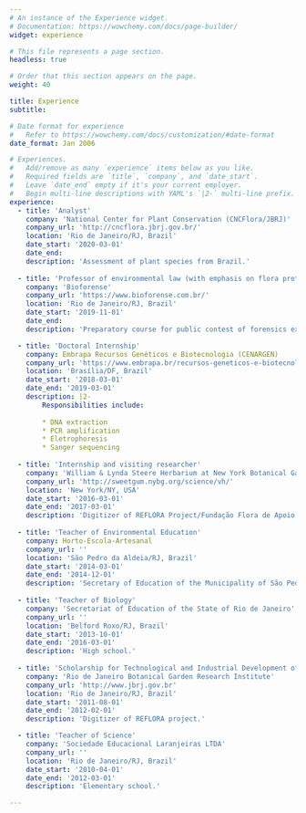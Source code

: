 ```yaml
---
# An instance of the Experience widget.
# Documentation: https://wowchemy.com/docs/page-builder/
widget: experience

# This file represents a page section.
headless: true

# Order that this section appears on the page.
weight: 40

title: Experience
subtitle:

# Date format for experience
#   Refer to https://wowchemy.com/docs/customization/#date-format
date_format: Jan 2006

# Experiences.
#   Add/remove as many `experience` items below as you like.
#   Required fields are `title`, `company`, and `date_start`.
#   Leave `date_end` empty if it's your current employer.
#   Begin multi-line descriptions with YAML's `|2-` multi-line prefix.
experience:
  - title: 'Analyst'
    company: 'National Center for Plant Conservation (CNCFlora/JBRJ)'
    company_url: 'http://cncflora.jbrj.gov.br/'
    location: 'Rio de Janeiro/RJ, Brazil'
    date_start: '2020-03-01'
    date_end:
    description: 'Assessment of plant species from Brazil.'
  
  - title: 'Professor of environmental law (with emphasis on flora protection) and forensic botany'
    company: 'Bioforense'
    company_url: 'https://www.bioforense.com.br/'
    location: 'Rio de Janeiro/RJ, Brazil'
    date_start: '2019-11-01'
    date_end:
    description: 'Preparatory course for public contest of forensics expert of the Civil Police.'

  - title: 'Doctoral Internship'
    company: Embrapa Recursos Genéticos e Biotecnologia (CENARGEN)
    company_url: 'https://www.embrapa.br/recursos-geneticos-e-biotecnologia'
    location: 'Brasília/DF, Brazil'
    date_start: '2018-03-01'
    date_end: '2019-03-01'
    description: |2-
        Responsibilities include:
        
        * DNA extraction
        * PCR amplification
        * Eletrophoresis
        * Sanger sequencing
        
  - title: 'Internship and visiting researcher'
    company: 'William & Lynda Steere Herbarium at New York Botanical Garden'
    company_url: 'http://sweetgum.nybg.org/science/vh/'
    location: 'New York/NY, USA'
    date_start: '2016-03-01'
    date_end: '2017-03-01'
    description: 'Digitizer of REFLORA Project/Fundação Flora de Apoio à Botânica and PhD visiting researcher.'
    
  - title: 'Teacher of Environmental Education'
    company: Horto-Escola-Artesanal
    company_url: ''
    location: 'São Pedro da Aldeia/RJ, Brazil'
    date_start: '2014-03-01'
    date_end: '2014-12-01'
    description: 'Secretary of Education of the Municipality of São Pedro de Aldeia.'
  
  - title: 'Teacher of Biology'
    company: 'Secretariat of Education of the State of Rio de Janeiro'
    company_url: ''
    location: 'Belford Roxo/RJ, Brazil'
    date_start: '2013-10-01'
    date_end: '2016-03-01'
    description: 'High school.'
    
  - title: 'Scholarship for Technological and Industrial Development of CNPQ'
    company: 'Rio de Janeiro Botanical Garden Research Institute'
    company_url: 'http://www.jbrj.gov.br'
    location: 'Rio de Janeiro/RJ, Brazil'
    date_start: '2011-08-01'
    date_end: '2012-02-01'
    description: 'Digitizer of REFLORA project.'

  - title: 'Teacher of Science'
    company: 'Sociedade Educacional Laranjeiras LTDA'
    company_url: ''
    location: 'Rio de Janeiro/RJ, Brazil'
    date_start: '2010-04-01'
    date_end: '2012-03-01'
    description: 'Elementary school.'

---
```

